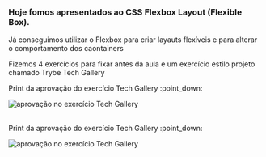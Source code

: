 ### Hoje fomos apresentados ao CSS Flexbox Layout (Flexible Box).

<p>Já conseguimos utilizar o Flexbox para criar layauts flexíveis e para alterar o comportamento dos caontainers</p>

<p>Fizemos 4 exercícios para fixar antes da aula e um exercício estilo projeto chamado Trybe Tech Gallery</p>

<p>Print da aprovação do exercício Tech Gallery :point_down:</p>
<img src="" alt="aprovação no exercício Tech Gallery">
<br><br>
<p>Print da aprovação do exercício Tech Gallery :point_down:</p>
<img src="" alt="aprovação no exercício Tech Gallery">

